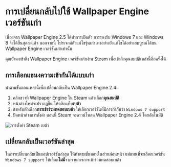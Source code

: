 # การเปลี่ยนกลับไปใช้ Wallpaper Engine เวอร์ชันเก่า

เนื่องจาก Wallpaper Engine 2.5 ได้ทำการเปิดตัว การรองรับ Windows 7 และ Windows 8 จึงได้สิ้นสุดลงแล้ว นอกจากนี้ โปรเจกต์ตัวแก้ไขรุ่นเก่าบางอย่างยังแก้ไขได้อย่างสมบูรณ์ได้บน Wallpaper Engine เวอร์ชันเก่าเท่านั้น

คุณยังคงเข้าถึง Wallpaper Engine เวอร์ชันเก่าผ่าน Steam เพื่อเข้าถึงคุณสมบัติเหล่านี้อีกครั้งได้

## การเลือกแขนงความเข้ากันได้แบบเก่า

ทำตามขั้นตอนเหล่านี้เพื่อเปลี่ยนกลับเป็น Wallpaper Engine 2.4:

1. คลิกขวาที่ Wallpaper Engine ใน Steam แล้วเลือก**คุณสมบัติ**
2. หน้าต่างใหม่จะปรากฏขึ้น ให้คลิกแท็บ**เบต้า**
3. สำหรับตัวเลือก**การเข้าร่วมทดสอบเบต้า** ให้เลือกเวอร์ชันที่มีการกำกับว่า `Windows 7 support`
4. ปิดหน้าต่างการตั้งค่า ตอนนี้ Steam จะดาวน์โหลด Wallpaper Engine 2.4 โดยอัตโนมัติ

![การตั้งค่า Steam เบต้า](/img/faq/windows7support.jpg)

## เปลี่ยนกลับเป็นเวอร์ชันล่าสุด

ในการเปลี่ยนกลับเป็นแอปเวอร์ชันล่าสุด ให้ทำตามขั้นตอนในส่วนก่อนหน้า แต่แทนที่จะเลือกเวอร์ชัน `Windows 7 support` ให้เลือก**ไม่มี**จากรายการการเข้าร่วมทดสอบเบต้า